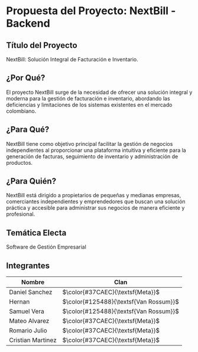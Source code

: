 # Propuesta del Proyecto: NextBill - Backend

## Título del Proyecto
NextBill: Solución Integral de Facturación e Inventario.

## ¿Por Qué?
El proyecto NextBill surge de la necesidad de ofrecer una solución integral y moderna para la gestión de facturación e inventario, abordando las deficiencias y limitaciones de los sistemas existentes en el mercado colombiano.

## ¿Para Qué?
NextBill tiene como objetivo principal facilitar la gestión de negocios independientes al proporcionar una plataforma intuitiva y eficiente para la generación de facturas, seguimiento de inventario y administración de productos.

## ¿Para Quién?
NextBill está dirigido a propietarios de pequeñas y medianas empresas, comerciantes independientes y emprendedores que buscan una solución práctica y accesible para administrar sus negocios de manera eficiente y profesional.

## Temática Electa
Software de Gestión Empresarial

## Integrantes
| Nombre            | Clan    |
|-------------------|---------|
| Daniel Sanchez    | $\color{#37CAEC}{\textsf{Meta}}$  |
| Hernan            | $\color{#125488}{\textsf{Van Rossum}}$ |
| Samuel Vera       | $\color{#125488}{\textsf{Van Rossum}}$ |
| Mateo Alvarez     | $\color{#37CAEC}{\textsf{Meta}}$   |
| Romario Julio     | $\color{#37CAEC}{\textsf{Meta}}$   |
| Cristian Martinez | $\color{#37CAEC}{\textsf{Meta}}$   |
